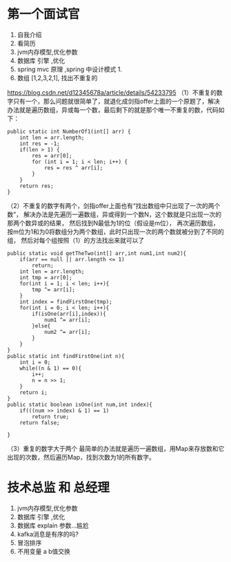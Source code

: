 # 第一个面试官 #
1. 自我介绍
2. 看简历
3. jvm内存模型,优化参数
4. 数据库 引擎 ,优化
5. spring mvc 原理  ,spring 中设计模式
	1. 
6. 数组 [1,2,3,2,1], 找出不重复的

https://blog.csdn.net/d12345678a/article/details/54233795
（1）不重复的数字只有一个，那么问题就很简单了，就退化成剑指offer上面的一个原题了，解决办法就是遍历数组，异或每一个数，最后剩下的就是那个唯一不重复的数，代码如下：

	public static int NumberOf1(int[] arr) {
        int len = arr.length;
        int res = -1;
        if(len > 1) {
            res = arr[0];
            for (int i = 1; i < len; i++) {
                res = res ^ arr[i];
            }
        }
        return res;
    }


（2）不重复的数字有两个，剑指offer上面也有“找出数组中只出现了一次的两个数”，
解决办法是先遍历一遍数组，异或得到一个数N，这个数就是只出现一次的那两个数异或的结果，
然后找到N最低为1的位（假设是m位），
再次遍历数组，按m位为1和为0将数组分为两个数组，此时只出现一次的两个数就被分到了不同的组，
然后对每个组按照（1）的方法找出来就可以了

	public static void getTheTwo(int[] arr,int num1,int num2){
		if(arr == null || arr.length <= 1)
			return;
		int len = arr.length;
		int tmp = arr[0];
		for(int i = 1; i < len; i++){
			tmp ^= arr[i];
		}
		int index = findFirstOne(tmp);
		for(int i = 0; i < len; i++){
			if(isOne(arr[i],index)){
				num1 ^= arr[i];
			}else{
				num2 ^= arr[i];
			}
		}
	}
	public static int findFirstOne(int n){
		int i = 0;
		while((n & 1) == 0){
			i++;
			n = n >> 1;
		}
		return i;
	}
	public static boolean isOne(int num,int index){
		if(((num >> index) & 1) == 1)
			return true;
		return false;
	
	}
（3）重复的数字大于两个
最简单的办法就是遍历一遍数组，用Map来存放数和它出现的次数，然后遍历Map，找到次数为1的所有数字。



# 技术总监 和 总经理 #
1. jvm内存模型,优化参数
2. 数据库 引擎 ,优化
3. 数据库 explain  参数...尴尬
4. kafka消息是有序的吗?
5. 冒泡排序
6.  不用变量 a b值交换
	